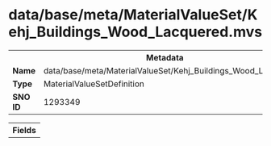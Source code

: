 <h1>data/base/meta/MaterialValueSet/Kehj_Buildings_Wood_Lacquered.mvs</h1><table><tr><th colspan="100%">Metadata</th></tr><tr><td><b>Name</b></td><td>data/base/meta/MaterialValueSet/Kehj_Buildings_Wood_Lacquered.mvs</td></tr><tr><td><b>Type</b></td><td>MaterialValueSetDefinition</td></tr><tr><td><b>SNO ID</b></td><td>1293349</td></tr></table>

<table><tr><th colspan="100%">Fields</th></tr></table>

